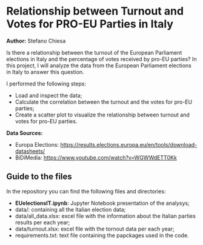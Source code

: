 # Relationship between Turnout and Votes for PRO-EU Parties in Italy
**Author:** Stefano Chiesa


Is there a relationship between the turnout of the European Parliament elections in Italy and the percentage of votes received by pro-EU parties? In this project, I will analyze the data from the European Parliament elections in Italy to answer this question. 

I performed the following steps:
- Load and inspect the data;
- Calculate the correlation between the turnout and the votes for pro-EU parties;
- Create a scatter plot to visualize the relationship between turnout and votes for pro-EU parties.


**Data Sources:**
- Europa Elections: https://results.elections.europa.eu/en/tools/download-datasheets/
- BiDiMedia: https://www.youtube.com/watch?v=WGWWdETT0Kk


## Guide to the files
In the repository you can find the following files and directories:
- **EUelectionsIT.ipynb**: Jupyter Notebook presentation of the analysys; 
- data/: containing all the Italian election data;
- data/all_data.xlsx: excel file with the information about the Italian parties results per each year;
- data/turnout.xlsx: excel file with the tornout data per each year;
- requirements.txt: text file containing the papckages used in the code.

